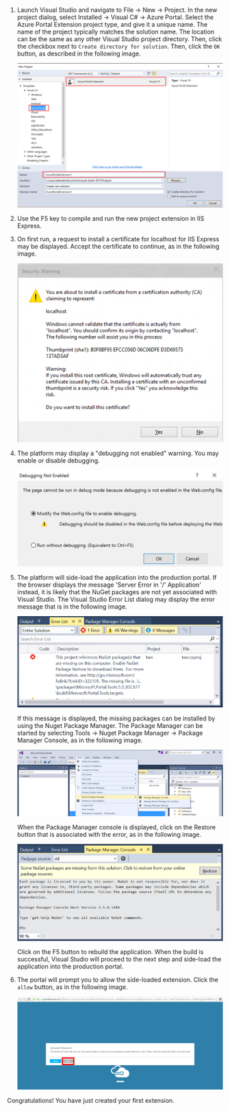 
1. Launch Visual Studio and navigate to File -> New -> Project. In the new project dialog, select Installed -> Visual C# -> Azure Portal. Select the Azure Portal Extension project type, and give it a unique name.  The name of the project typically matches the solution name. The location can be the same as any other Visual Studio project directory.  Then, click the checkbox next to ```Create directory for solution```.  Then, click the ```OK``` button, as described in the following image.

    ![alt-text](../media/portalfx-overview/new-project-template.png "New Project Dialog")

1.  Use the F5 key to compile and run the new project extension in IIS Express.

1.  On first run, a request to install a certificate for localhost for IIS Express may be displayed. Accept the certificate to continue, as in the following image.

    ![alt-text](../media/portalfx-overview/enablehttps.png "Security Warning Dialog")

1. The platform may display a "debugging not enabled" warning. You may enable or disable debugging.

    ![alt-text](../media/portalfx-overview/first-run-debugging-dialog.png "Debugging Not Enabled Dialog")

1. The platform will side-load the application into the production portal. If the  browser displays the message 'Server Error in '/' Application' instead, it is likely that the NuGet packages are not yet associated with Visual Studio. The Visual Studio Error List dialog may display the error message that is in the following image.

    ![alt-text](../media/portalfx-extensions-developerInit/nuGetPackagesMissing.png "Missing NuGet Packages")

    If this message is displayed, the missing packages can be installed by using the Nuget Package Manager. The Package Manager can be started by selecting Tools  -> Nuget Package Manager -> Package Manager Console, as in the following image.

     ![alt-text](../media/portalfx-extensions-developerInit/nugetPackageManagerConsole.png "Nuget Package Manager Console")

     When the Package Manager console is  displayed, click on the Restore button that is associated with the error, as in the following image.
     
     ![alt-text](../media/portalfx-extensions-developerInit/nugetPackageManagerRestore.png "Nuget Package Manager Restore")

    Click on the F5 button to rebuild the application. When the build is successful, Visual Studio will proceed to the next step and side-load the application into the production portal.

1. The portal will prompt you to allow the side-loaded extension. Click the ```allow``` button, as in the following image.

    ![alt-text](../media/portalfx-overview/untrusted-extensions.png "Untrusted Extensions Dialog")
    
Congratulations! You have just created your first extension.
